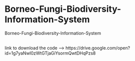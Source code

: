 # Borneo-Fungi-Biodiversity-Information-System
Borneo-Fungi-Biodiversity-Information-System

<br>
link to download the code --> https://drive.google.com/open?id=1g7yaNwl0zWtGTjaGiYsormQwtDHqPzs8

